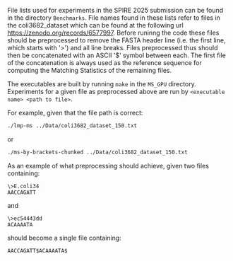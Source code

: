 File lists used for experiments in the SPIRE 2025 submission can be found in the directory ```Benchmarks```. 
File names found in these lists refer to files in the coli3682_dataset which can be found at the following url https://zenodo.org/records/6577997.
Before runinng the code these files should be preprocessed to remove the FASTA header line (i.e. the first line, which starts with '>') and all line breaks. 
Files preprocessed thus should then be concatenated with an ASCII '$' symbol between each. 
The first file of the concatenation is always used as the reference sequence for computing the Matching Statistics of the remaining files.

The executables are built by running ```make``` in the ```MS_GPU``` directory.
Experiments for a given file as preprocessed above are run by ```<executable name> <path to file>```.

For example, given that the file path is correct:
```sh
./lmp-ms ../Data/coli3682_dataset_150.txt
```

or

```sh
./ms-by-brackets-chunked ../Data/coli3682_dataset_150.txt
```

As an example of what preprocessing should achieve, given two files containing:

```
\>E.coli34
AACCAGATT
```
and
```
\>ec54443dd
ACAAAATA
```
should become a single file containing:

```AACCAGATT$ACAAAATA$```
